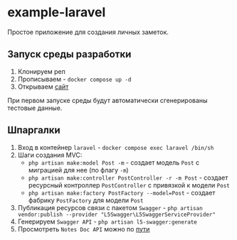 # example-laravel

Простое приложение для создания личных заметок.

## Запуск среды разработки

1. Клонируем реп
1. Прописываем - `docker compose up -d`
1. Открываем [сайт](http://localhost:8000/note)

При первом запуске среды будут автоматически сгенерированы тестовые данные.

## Шпаргалки

1. Вход в контейнер `laravel` - `docker compose exec laravel /bin/sh` 
1. Шаги создания MVC:
    - `php artisan make:model Post -m` - создает модель `Post` с миграцией для нее (по флагу `-m`)
    - `php artisan make:controller PostController -r -m Post` - создает ресурсный контроллер `PostController` с привязкой к модели `Post`
    - `php artisan make:factory PostFactory --model=Post` - создает фабрику `PostFactory` для модели `Post`
1. Публикация ресурсов связи с пакетом `Swagger` - `php artisan vendor:publish --provider "L5Swagger\L5SwaggerServiceProvider"`
1. Генерируем `Swagger API` - `php artisan l5-swagger:generate`
1. Просмотреть `Notes Doc API` можно по [пути](http://localhost:8000/api/documentation) 